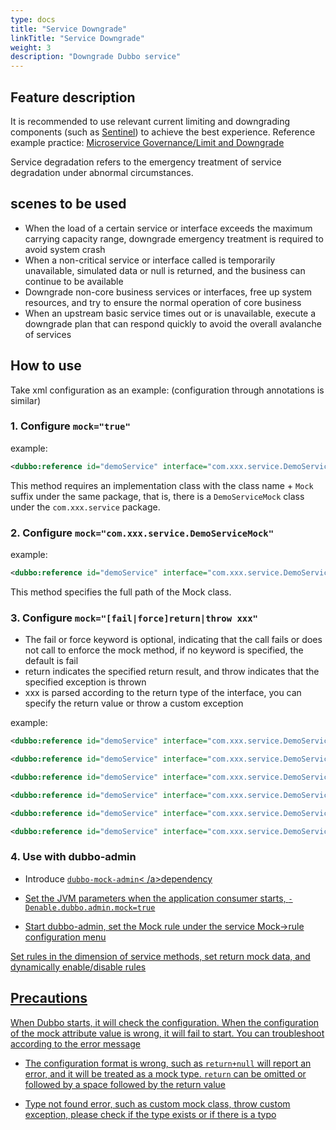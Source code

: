 ```yaml
---
type: docs
title: "Service Downgrade"
linkTitle: "Service Downgrade"
weight: 3
description: "Downgrade Dubbo service"
---
```


## Feature description
It is recommended to use relevant current limiting and downgrading components (such as [Sentinel](https://sentinelguard.io/zh-cn/docs/open-source-framework-integrations.html)) to achieve the best experience. Reference example practice: [Microservice Governance/Limit and Downgrade](/zh-cn/overview/tasks/ecosystem/rate-limit/)

Service degradation refers to the emergency treatment of service degradation under abnormal circumstances.

## scenes to be used

- When the load of a certain service or interface exceeds the maximum carrying capacity range, downgrade emergency treatment is required to avoid system crash
- When a non-critical service or interface called is temporarily unavailable, simulated data or null is returned, and the business can continue to be available
- Downgrade non-core business services or interfaces, free up system resources, and try to ensure the normal operation of core business
- When an upstream basic service times out or is unavailable, execute a downgrade plan that can respond quickly to avoid the overall avalanche of services

## How to use

Take xml configuration as an example: (configuration through annotations is similar)

### 1. Configure `mock="true"`
example:
```xml
<dubbo:reference id="demoService" interface="com.xxx.service.DemoService" mock="true" />
```
This method requires an implementation class with the class name + `Mock` suffix under the same package, that is, there is a `DemoServiceMock` class under the `com.xxx.service` package.

### 2. Configure `mock="com.xxx.service.DemoServiceMock"`
example:
```xml
<dubbo:reference id="demoService" interface="com.xxx.service.DemoService" mock="com.xxx.service.DemoServiceMock" />
```
This method specifies the full path of the Mock class.

### 3. Configure `mock="[fail|force]return|throw xxx"`

* The fail or force keyword is optional, indicating that the call fails or does not call to enforce the mock method, if no keyword is specified, the default is fail
* return indicates the specified return result, and throw indicates that the specified exception is thrown
* xxx is parsed according to the return type of the interface, you can specify the return value or throw a custom exception

example:
```xml
<dubbo:reference id="demoService" interface="com.xxx.service.DemoService" mock="return" />
```

```xml
<dubbo:reference id="demoService" interface="com.xxx.service.DemoService" mock="return null" />
```

```xml
<dubbo:reference id="demoService" interface="com.xxx.service.DemoService" mock="fail:return aaa" />
```

```xml
<dubbo:reference id="demoService" interface="com.xxx.service.DemoService" mock="force:return true" />
```

```xml
<dubbo:reference id="demoService" interface="com.xxx.service.DemoService" mock="fail:throw" />
```

```xml
<dubbo:reference id="demoService" interface="com.xxx.service.DemoService" mock="force:throw java.lang.NullPointException" />
```

### 4. Use with dubbo-admin

* Introduce <a href="https://github.com/apache/dubbo-spi-extensions/tree/master/dubbo-mock-extensions" target="_blank">`dubbo-mock-admin`< /a>dependency

* Set the JVM parameters when the application consumer starts, `-Denable.dubbo.admin.mock=true`

* Start dubbo-admin, set the Mock rule under the service Mock->rule configuration menu

Set rules in the dimension of service methods, set return mock data, and dynamically enable/disable rules

## Precautions

When Dubbo starts, it will check the configuration. When the configuration of the mock attribute value is wrong, it will fail to start. You can troubleshoot according to the error message

- The configuration format is wrong, such as `return+null` will report an error, and it will be treated as a mock type. `return` can be omitted or followed by a space followed by the return value

- Type not found error, such as custom mock class, throw custom exception, please check if the type exists or if there is a typo
